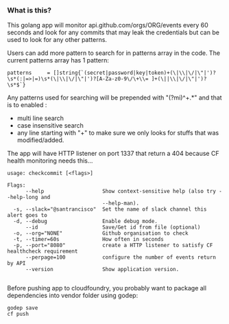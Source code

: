 ### What is this?

This golang app will monitor api.github.com/orgs/ORG/events every 60 seconds and look for any commits that may leak the credentials but can be used to look for any other patterns.

Users can add more pattern to search for in patterns array in the code. The current patterns array has 1 pattern:
```
patterns     = []string{`(secret|password|key|token)+(\|\\|\/|\"|')?\s*(:|=>|=)\s*(\|\\|\/|\"|')?[A-Za-z0-9\/\+\\= ]+(\||\\|\/|\"|')?\s*$`}
```

Any patterns used for searching will be prepended with  "(?mi)^\+.*" and that is to enabled :

 - multi line search
 - case insensitive search
 - any line starting with "+" to make sure we only looks for stuffs that was modified/added.

The app will have HTTP listener on port 1337 that return a 404 because CF health monitoring needs this...
```
usage: checkcommit [<flags>]

Flags:
      --help                   Show context-sensitive help (also try --help-long and
                               --help-man).
  -s, --slack="@santrancisco"  Set the name of slack channel this alert goes to
  -d, --debug                  Enable debug mode.
      --id                     Save/Get id from file (optional)
  -o, --org="NONE"             Github organisation to check
  -t, --timer=60s              How often in seconds
  -p, --port="8080"            create a HTTP listener to satisfy CF healthcheck requirement
      --perpage=100            configure the number of events return by API
      --version                Show application version.


```

Before pushing app to cloudfoundry, you probably want to package all dependencies into vendor folder using godep:

```
godep save
cf push
```

